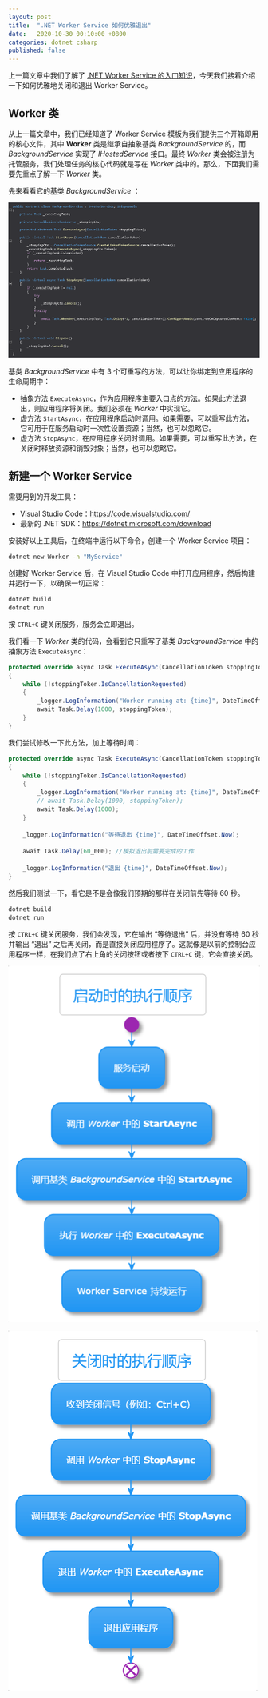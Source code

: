 ```yaml
---
layout: post
title:  ".NET Worker Service 如何优雅退出"
date:   2020-10-30 00:10:00 +0800
categories: dotnet csharp
published: false
---
```


上一篇文章中我们了解了 [.NET Worker Service 的入门知识](https://ittranslator.cn/dotnet/csharp/2021/05/06/what-are-dotnet-worker-services.html)，今天我们接着介绍一下如何优雅地关闭和退出 Worker Service。

## Worker 类

从上一篇文章中，我们已经知道了 Worker Service 模板为我们提供三个开箱即用的核心文件，其中 **Worker** 类是继承自抽象基类 *BackgroundService* 的，而 *BackgroundService* 实现了 *IHostedService* 接口。最终 *Worker* 类会被注册为托管服务，我们处理任务的核心代码就是写在 *Worker* 类中的。那么，下面我们需要先重点了解一下 *Worker* 类。

先来看看它的基类 *BackgroundService* ：

![Background Service](/assets/images/202105/BackgroundService.png)

基类 *BackgroundService* 中有 3 个可重写的方法，可以让你绑定到应用程序的生命周期中：

- 抽象方法 `ExecuteAsync`，作为应用程序主要入口点的方法。如果此方法退出，则应用程序将关闭。我们必须在 *Worker* 中实现它。
- 虚方法 `StartAsync`，在应用程序启动时调用。如果需要，可以重写此方法，它可用于在服务启动时一次性设置资源；当然，也可以忽略它。
- 虚方法 `StopAsync`，在应用程序关闭时调用。如果需要，可以重写此方法，在关闭时释放资源和销毁对象；当然，也可以忽略它。

## 新建一个 Worker Service

需要用到的开发工具：

- Visual Studio Code：<https://code.visualstudio.com/>
- 最新的 .NET SDK：<https://dotnet.microsoft.com/download>

安装好以上工具后，在终端中运行以下命令，创建一个 Worker Service 项目：

```bash
dotnet new Worker -n "MyService"
```

创建好 Worker Service 后，在 Visual Studio Code 中打开应用程序，然后构建并运行一下，以确保一切正常：

```bash
dotnet build
dotnet run
```

按 `CTRL+C` 键关闭服务，服务会立即退出。

我们看一下 *Worker* 类的代码，会看到它只重写了基类 *BackgroundService* 中的抽象方法 `ExecuteAsync`：

```csharp
protected override async Task ExecuteAsync(CancellationToken stoppingToken)
{
    while (!stoppingToken.IsCancellationRequested)
    {
        _logger.LogInformation("Worker running at: {time}", DateTimeOffset.Now);
        await Task.Delay(1000, stoppingToken);
    }
}
```

我们尝试修改一下此方法，加上等待时间：

```csharp
protected override async Task ExecuteAsync(CancellationToken stoppingToken)
{
    while (!stoppingToken.IsCancellationRequested)
    {
        _logger.LogInformation("Worker running at: {time}", DateTimeOffset.Now);
        // await Task.Delay(1000, stoppingToken);
        await Task.Delay(1000);
    }

    _logger.LogInformation("等待退出 {time}", DateTimeOffset.Now);

    await Task.Delay(60_000); //模拟退出前需要完成的工作

    _logger.LogInformation("退出 {time}", DateTimeOffset.Now);
}
```

然后我们测试一下，看它是不是会像我们预期的那样在关闭前先等待 60 秒。

```bash
dotnet build
dotnet run
```

按 `CTRL+C` 键关闭服务，我们会发现，它在输出 “等待退出” 后，并没有等待 60 秒并输出 “退出” 之后再关闭，而是直接关闭应用程序了。这就像是以前的控制台应用程序一样，在我们点了右上角的关闭按钮或者按下 `CTRL+C` 键，它会直接关闭。


<!-- <https://devblogs.microsoft.com/premier-developer/demystifying-the-new-net-core-3-worker-service/> -->

![worker service startup flowchart](/assets/images/202105/worker-service-flowchart-startup.png)

![worker service shutdown flowchart](/assets/images/202105/worker-service-flowchart-shutdown.png)



